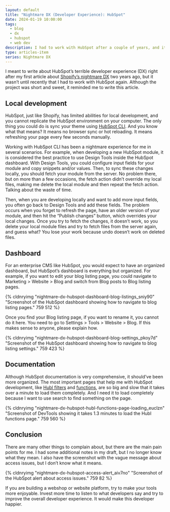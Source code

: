 ```yaml
---
layout: default
title: "Nightmare DX (Developer Experience): HubSpot"
date: 2024-01-19 10:00:00
tags:
  - blog
  - dx
  - hubspot
  - web dev
description: I had to work with HubSpot after a couple of years, and it reminded me to write this article about its nightmare developer experience.
type: articles-item
series: Nightmare DX
---
```


I meant to write about HubSpot’s terrible developer experience (DX) right after my first article about [Shopify’s nightmare DX](/articles/nightmare-dx-shopify/) two years ago, but it wasn’t until recently that I had to work with HubSpot again. Although the project was short and sweet, it reminded me to write this article.

## Local development

HubSpot, just like Shopify, has limited abilities for local development, and you cannot replicate the HubSpot environment on your computer. The only thing you could do is sync your theme using [HubSpot CLI](https://www.npmjs.com/package/@hubspot/cms-cli). And you know what that means? It means no browser sync or hot reloading. It means refreshing your page every few seconds manually.

Working with HubSpot CLI has been a nightmare experience for me in several scenarios. For example, when developing a new HubSpot module, it is considered the best practice to use Design Tools inside the HubSpot dashboard. With Design Tools, you could configure input fields for your module and copy snippets and/or values. Then, to sync these changes locally, you should fetch your module from the server. No problem there, but on more than a few occasions, the fetch action didn’t override my local files, making me delete the local module and then repeat the fetch action. Talking about the waste of time.

Then, when you are developing locally and want to add more input fields, you often go back to Design Tools and add these fields. The problem occurs when you forget to refresh the page, have an older version of your module, and then hit the “Publish changes” button, which overrides your local changes. Once you try to fetch the changes, it doesn’t work, so you delete your local module files and try to fetch files from the server again, and guess what? You lose your work because undo doesn’t work on deleted files.

## Dashboard

For an enterprise CMS like HubSpot, you would expect to have an organized dashboard, but HubSpot’s dashboard is everything but organized. For example, if you want to edit your blog listing page, you could navigate to Marketing > Website > Blog and switch from Blog posts to Blog listing pages.

{% cldnryimg "nightmare-dx-hubspot-dashboard-blog-listings_sniy90" "Screenshot of the HubSpot dashboard showing how to navigate to blog listing pages." 759 512 %}

Once you find your Blog listing page, if you want to rename it, you cannot do it here. You need to go to Settings > Tools > Website > Blog. If this makes sense to anyone, please explain how.

{% cldnryimg "nightmare-dx-hubspot-dashboard-blog-settings_pkoy7d" "Screenshot of the HubSpot dashboard showing how to navigate to blog listing settings." 759 423 %}

## Documentation

Although HubSpot documentation is very comprehensive, it should’ve been more organized. The most important pages that help me with HubSpot development, like [Hubl filters](https://developers.hubspot.com/docs/cms/hubl/filters) and [functions](https://developers.hubspot.com/docs/cms/hubl/functions), are so big and slow that it takes over a minute to load them completely. And I need it to load completely because I want to use search to find something on the page.

{% cldnryimg "nightmare-dx-hubspot-hubl-functions-page-loading_euclzn" "Screenshot of DevTools showing it takes 1.3 minutes to load the Hubl functions page." 759 560 %}

## Conclusion

There are many other things to complain about, but there are the main pain points for me. I had some additional notes in my draft, but I no longer know what they mean. I also have the screenshot with the vague message about access issues, but I don’t know what it means.

{% cldnryimg "nightmare-dx-hubspot-access-alert_aiv7no" "Screenshot of the HubSpot alert about access issues." 759 82 %}

If you are building a webshop or website platform, try to make your tools more enjoyable. Invest more time to listen to what developers say and try to improve the overall developer experience. It would make this developer happier.
